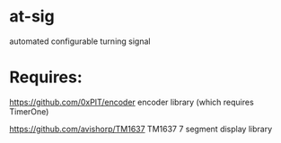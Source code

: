 # at-sig
 automated configurable turning signal
 
# Requires:
 
   https://github.com/0xPIT/encoder encoder library (which requires TimerOne)
   
   https://github.com/avishorp/TM1637 TM1637 7 segment display library
   
 
 